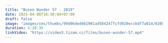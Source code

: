 ```yaml
---
title: "Busen Wunder 57 - 2019"
date: 2025-04-06T16:30:04+07:00
draft: false
image: "images/cms/thumbs/99d06ded661901ad584247fcfd920eccbdf7a014/63889_vunder_tit_ki_57_240_335_0_70.jpg"
duration: 1:28:35
linkVideo: "https://video3.tizam.cc/films/busen-wunder-57.mp4"
---
```

